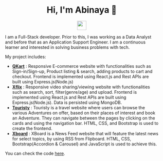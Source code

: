 <h1 align="center">Hi, I'm Abinaya 👋</h1>
<p align='center'>
<a href="https://www.linkedin.com/in/abinaya-t/"><img height="30" src="https://github.com/WaylonWalker/WaylonWalker/blob/main/icon/linkedin.png?raw=true"></a>
</p>

I am a Full-Stack developer. Prior to this, I was working as a Data Analyst and before that as an Application Support Engineer. I am a continuous learner and interested in solving business problems with tech. 

My project includes:

- [**QKart**](https://hnet-store.netlify.app/) : Responsive E-commerce website with functionalities such as Sign-in/Sign-up, Product listing & search, adding products to cart and checkout. Frontend is implemented using React.js and Rest APIs are built using Express.js(Node.js)
- [**Xflix**](https://xflix-video.netlify.app/) : Responsive video sharing/viewing website with functionalities such as search, sort, filter(genre/age) and upload. Frontend is implemented using React.js and Rest APIs are built using Express.js(Node.js). Data is persisted using MongoDB.
- [**Touristy**](https://touristy-life.netlify.app/) : Touristy is a travel website where users can browse the various Adventures on offer, based on their places of interest and book an Adventure. They can navigate between the pages by clicking on the cards and using the navigation bar. HTML, CSS, and Bootstrap is used to create the frontend.
- [**Xboard**](https://feedup.netlify.app/) : XBoard is a  News Feed website that will feature the latest news for select topics, by using RSS from Flipboard. HTML, CSS, Bootstrap(Accordion & Carousel) and JavaScript is used to achieve this.

You can check the code [here](https://gitlab.com/Abinaya-T).

<!--


- 🔭 I’m currently working on ...
- 🌱 I’m currently learning ...
- 👯 I’m looking to collaborate on ...
- 🤔 I’m looking for help with ...
- 💬 Ask me about ...
- 📫 How to reach me: ...
- 😄 Pronouns: ...
- ⚡ Fun fact: ...
-->
